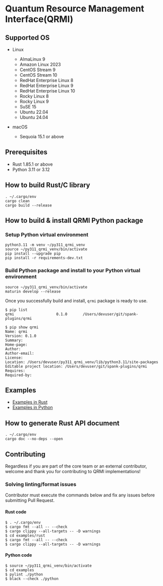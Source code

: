 # Quantum Resource Management Interface(QRMI)

## Supported OS

* Linux
  * AlmaLinux 9
  * Amazon Linux 2023
  * CentOS Stream 9
  * CentOS Stream 10
  * RedHat Enterprise Linux 8
  * RedHat Enterprise Linux 9
  * RedHat Enterprise Linux 10
  * Rocky Linux 8
  * Rocky Linux 9
  * SuSE 15
  * Ubuntu 22.04
  * Ubuntu 24.04

* macOS
  * Sequoia 15.1 or above

## Prerequisites

* Rust 1.85.1 or above
* Python 3.11 or 3.12


## How to build Rust/C library
```shell-session
. ~/.cargo/env
cargo clean
cargo build --release
```

## How to build & install QRMI Python package

### Setup Python virtual environment
```shell-session
python3.11 -m venv ~/py311_qrmi_venv
source ~/py311_qrmi_venv/bin/activate
pip install --upgrade pip
pip install -r requirements-dev.txt
```

### Build Python package and install to your Python virtual environment
```shell-session
source ~/py311_qrmi_venv/bin/activate
maturin develop --release
```

Once you successfully build and install, `qrmi` package is ready to use.
```shell-session
$ pip list
qrmi                   0.1.0       /Users/devuser/git/spank-plugins/qrmi

$ pip show qrmi
Name: qrmi
Version: 0.1.0
Summary: 
Home-page: 
Author: 
Author-email: 
License: 
Location: /Users/devuser/py311_qrmi_venv/lib/python3.11/site-packages
Editable project location: /Users/devuser/git/spank-plugins/qrmi
Requires: 
Required-by: 
```

## Examples

* [Examples in Rust](./examples/rust)
* [Examples in Python](./examples/python)

## How to generate Rust API document

```shell-session
. ~/.cargo/env
cargo doc --no-deps --open
```

## Contributing

Regardless if you are part of the core team or an external contributor, welcome and thank you for contributing to QRMI implementations!

### Solving linting/format issues

Contributor must execute the commands below and fix any issues before submitting Pull Request.

#### Rust code
```shell-session
$ . ~/.cargo/env
$ cargo fmt --all -- --check
$ cargo clippy --all-targets -- -D warnings
$ cd examples/rust
$ cargo fmt --all -- --check
$ cargo clippy --all-targets -- -D warnings
```

#### Python code
```shell-session
$ source ~/py311_qrmi_venv/bin/activate
$ cd examples
$ pylint ./python
$ black --check ./python
```
